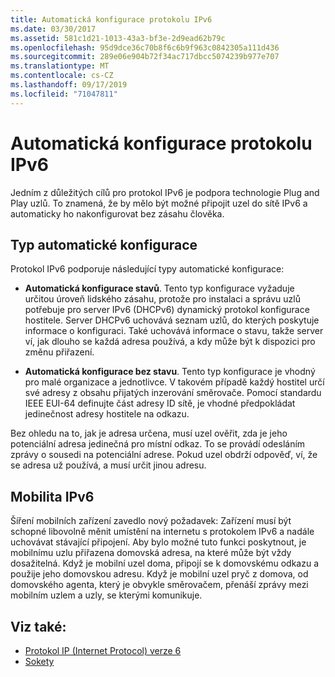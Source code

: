```yaml
---
title: Automatická konfigurace protokolu IPv6
ms.date: 03/30/2017
ms.assetid: 581c1d21-1013-43a3-bf3e-2d9ead62b79c
ms.openlocfilehash: 95d9dce36c70b8f6c6b9f963c0842305a111d436
ms.sourcegitcommit: 289e06e904b72f34ac717dbcc5074239b977e707
ms.translationtype: MT
ms.contentlocale: cs-CZ
ms.lasthandoff: 09/17/2019
ms.locfileid: "71047811"
---
```

# <a name="ipv6-auto-configuration"></a>Automatická konfigurace protokolu IPv6
Jedním z důležitých cílů pro protokol IPv6 je podpora technologie Plug and Play uzlů. To znamená, že by mělo být možné připojit uzel do sítě IPv6 a automaticky ho nakonfigurovat bez zásahu člověka.  
  
## <a name="type-of-auto-configuration"></a>Typ automatické konfigurace  
 Protokol IPv6 podporuje následující typy automatické konfigurace:  
  
- **Automatická konfigurace stavů**. Tento typ konfigurace vyžaduje určitou úroveň lidského zásahu, protože pro instalaci a správu uzlů potřebuje pro server IPv6 (DHCPv6) dynamický protokol konfigurace hostitele. Server DHCPv6 uchovává seznam uzlů, do kterých poskytuje informace o konfiguraci. Také uchovává informace o stavu, takže server ví, jak dlouho se každá adresa používá, a kdy může být k dispozici pro změnu přiřazení.  
  
- **Automatická konfigurace bez stavu**. Tento typ konfigurace je vhodný pro malé organizace a jednotlivce. V takovém případě každý hostitel určí své adresy z obsahu přijatých inzerování směrovače. Pomocí standardu IEEE EUI-64 definujte část adresy ID sítě, je vhodné předpokládat jedinečnost adresy hostitele na odkazu.  
  
 Bez ohledu na to, jak je adresa určena, musí uzel ověřit, zda je jeho potenciální adresa jedinečná pro místní odkaz. To se provádí odesláním zprávy o sousedi na potenciální adrese. Pokud uzel obdrží odpověď, ví, že se adresa už používá, a musí určit jinou adresu.  
  
## <a name="ipv6-mobility"></a>Mobilita IPv6  
 Šíření mobilních zařízení zavedlo nový požadavek: Zařízení musí být schopné libovolně měnit umístění na internetu s protokolem IPv6 a nadále uchovávat stávající připojení. Aby bylo možné tuto funkci poskytnout, je mobilnímu uzlu přiřazena domovská adresa, na které může být vždy dosažitelná. Když je mobilní uzel doma, připojí se k domovskému odkazu a použije jeho domovskou adresu. Když je mobilní uzel pryč z domova, od domovského agenta, který je obvykle směrovačem, přenáší zprávy mezi mobilním uzlem a uzly, se kterými komunikuje.  
  
## <a name="see-also"></a>Viz také:

- [Protokol IP (Internet Protocol) verze 6](internet-protocol-version-6.md)
- [Sokety](sockets.md)
